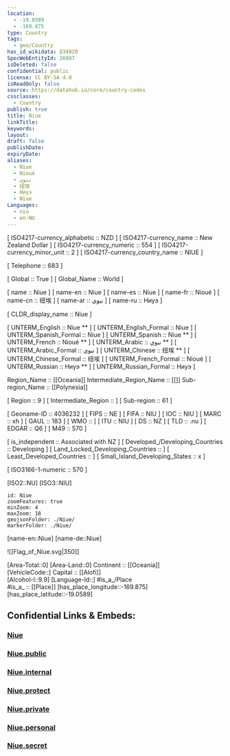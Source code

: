 ```yaml
---
location:
  - -19.0589
  - -169.875
type: Country
tags:
  - geo/Country
has_id_wikidata: Q34020
SpocWebEntityId: 26987
isDeleted: false
confidential: public
license: CC BY-SA 4.0
isReadOnly: false
source: https://datahub.io/core/country-codes
cssclasses:
  - Country
publish: true
title: Niue
linkTitle:
keywords:
layout:
draft: false
publishDate:
expiryDate:
aliases:
  - Niue
  - Nioué
  - نيوي
  - 纽埃
  - Ниуэ
  - Niue
Languages:
  - niu
  - en-NU
---
```



[	ISO4217-currency_alphabetic	 :: NZD ] 
[	ISO4217-currency_name	 :: New Zealand Dollar ] 
[	ISO4217-currency_numeric	 :: 554 ] 
[	ISO4217-currency_minor_unit	 :: 2 ] 
[	ISO4217-currency_country_name	 :: NIUE ] 

[	Telephone	 :: 683 ] 

[	Global	 :: True ] 
[	Global_Name	 :: World ] 

[	name	 :: Niue ] 
[	name-en	 :: Niue ] 
[	name-es	 :: Niue ] 
[	name-fr	 :: Nioué ] 
[	name-cn	 :: 纽埃 ] 
[	name-ar	 :: نيوي ] 
[	name-ru	 :: Ниуэ ] 

[	CLDR_display_name	 :: Niue ] 

[	UNTERM_English	 :: Niue    ** ] 
[	UNTERM_English_Formal	 :: Niue ] 
[	UNTERM_Spanish_Formal	 :: Niue ] 
[	UNTERM_Spanish	 :: Niue    ** ] 
[	UNTERM_French	 :: Nioué    ** ] 
[	UNTERM_Arabic	 :: نيوي    ** ] 
[	UNTERM_Arabic_Formal	 :: نيوي ] 
[	UNTERM_Chinese	 :: 纽埃    ** ] 
[	UNTERM_Chinese_Formal	 :: 纽埃 ] 
[	UNTERM_French_Formal	 :: Nioué ] 
[	UNTERM_Russian	 :: Ниуэ    ** ] 
[	UNTERM_Russian_Formal	 :: Ниуэ ] 

Region_Name ::  [[Oceania]] 
Intermediate_Region_Name ::  [[]] 
Sub-region_Name ::  [[Polynesia]] 

[	Region	 :: 9 ] 
[	Intermediate_Region	 ::  ] 
[	Sub-region	 :: 61 ] 

[	Geoname-ID	 :: 4036232 ] 
[	FIPS	 :: NE ] 
[	FIFA	 :: NIU ] 
[	IOC	 :: NIU ] 
[	MARC	 :: xh ] 
[	GAUL	 :: 183 ] 
[	WMO	 ::  ] 
[	ITU	 :: NIU ] 
[	DS	 :: NZ ] 
[	TLD	 :: .nu ] 
[	EDGAR	 :: Q6 ] 
[	M49	 :: 570 ] 

[	is_independent	 :: Associated with NZ ] 
[	Developed_/Developing_Countries	 :: Developing ] 
[	Land_Locked_Developing_Countries	 ::  ] 
[	Least_Developed_Countries	 ::  ] 
[	Small_Island_Developing_States	 :: x ] 

[	ISO3166-1-numeric	 :: 570 ] 



[ISO2::NU] 
[ISO3::NIU] 

```leaflet
id: Niue
zoomFeatures: true 
minZoom: 4 
maxZoom: 18
geojsonFolder: ./Niue/
markerFolder: ./Niue/
```

[name-en::Niue] 
[name-de::Niue] 

![[Flag_of_Niue.svg|350]] 

[Area-Total::0] 
[Area-Land::0] 
Continent :: [[Oceania]]  
[VehicleCode::] 
Capital :: [[Alofi]]  
[Alcohol-l::9.9] 
[Language-Id::] 
#is_a_/Place  
#is_a_ :: [[Place]] 
[has_place_longitude::-169.875] 
[has_place_latitude::-19.0589] 


## Confidential Links & Embeds: 

### [Niue](/_Standards/Earth/Continent/Oceania/Polynesia/Niue.md) 

### [Niue.public](/_public/Earth/Continent/Oceania/Polynesia/Niue.public.md) 

### [Niue.internal](/_internal/Earth/Continent/Oceania/Polynesia/Niue.internal.md) 

### [Niue.protect](/_protect/Earth/Continent/Oceania/Polynesia/Niue.protect.md) 

### [Niue.private](/_private/Earth/Continent/Oceania/Polynesia/Niue.private.md) 

### [Niue.personal](/_personal/Earth/Continent/Oceania/Polynesia/Niue.personal.md) 

### [Niue.secret](/_secret/Earth/Continent/Oceania/Polynesia/Niue.secret.md)

